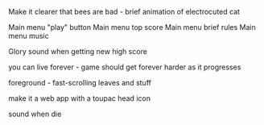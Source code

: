 Make it clearer that bees are bad - brief animation of electrocuted cat

Main menu "play" button
Main menu top score
Main menu brief rules
Main menu music


Glory sound when getting new high score

you can live forever - game should get forever harder as it progresses

foreground - fast-scrolling leaves and stuff

make it a web app
  with a toupac head icon

sound when die
